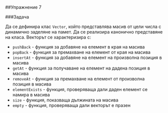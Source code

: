 ##Упражнение 7

###Задача

Да се дефинира клас ```Vector```, който представлява масив от цели числа с динамично заделяне на памет. Да се реализира канонично представяне на класа. Векторът се характеризира с:

* ```pushBack``` - функция за добавяне на елемент в края на масива
* ```popBack``` - функция за премахване на елемент от края на масива
* ```insertAt``` - функция за добавяне на елемент на произволна позиция в масива
* ```getAt``` - функция за получаване на елемент на дадена позиция в масива
* ```removeAt``` - функция за премахване на елемент от произволна позиция в масива
* ```elementExists``` - функция, проверяваща дали даден елемент се намира в масива
* ```size``` - функция, показваща дължината на масива
* ```empty``` - функция, проверяваща дали векторът е празен
